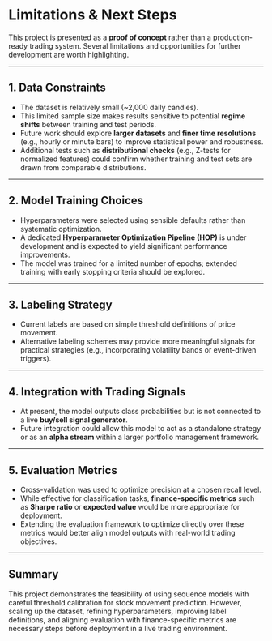 # Limitations & Next Steps

This project is presented as a **proof of concept** rather than a production-ready trading system. Several limitations and opportunities for further development are worth highlighting.

---

## 1. Data Constraints
- The dataset is relatively small (~2,000 daily candles).  
- This limited sample size makes results sensitive to potential **regime shifts** between training and test periods.  
- Future work should explore **larger datasets** and **finer time resolutions** (e.g., hourly or minute bars) to improve statistical power and robustness.  
- Additional tests such as **distributional checks** (e.g., Z-tests for normalized features) could confirm whether training and test sets are drawn from comparable distributions.  

---

## 2. Model Training Choices
- Hyperparameters were selected using sensible defaults rather than systematic optimization.  
- A dedicated **Hyperparameter Optimization Pipeline (HOP)** is under development and is expected to yield significant performance improvements.  
- The model was trained for a limited number of epochs; extended training with early stopping criteria should be explored.  

---

## 3. Labeling Strategy
- Current labels are based on simple threshold definitions of price movement.  
- Alternative labeling schemes may provide more meaningful signals for practical strategies (e.g., incorporating volatility bands or event-driven triggers).  

---

## 4. Integration with Trading Signals
- At present, the model outputs class probabilities but is not connected to a live **buy/sell signal generator**.  
- Future integration could allow this model to act as a standalone strategy or as an **alpha stream** within a larger portfolio management framework.  

---

## 5. Evaluation Metrics
- Cross-validation was used to optimize precision at a chosen recall level.  
- While effective for classification tasks, **finance-specific metrics** such as **Sharpe ratio** or **expected value** would be more appropriate for deployment.  
- Extending the evaluation framework to optimize directly over these metrics would better align model outputs with real-world trading objectives.  

---

## Summary
This project demonstrates the feasibility of using sequence models with careful threshold calibration for stock movement prediction. However, scaling up the dataset, refining hyperparameters, improving label definitions, and aligning evaluation with finance-specific metrics are necessary steps before deployment in a live trading environment.

